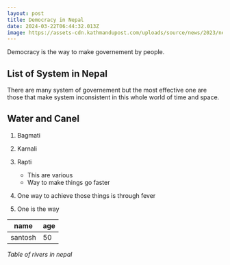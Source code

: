 ```yaml
---
layout: post
title: Democracy in Nepal
date: 2024-03-22T06:44:32.013Z
image: https://assets-cdn.kathmandupost.com/uploads/source/news/2023/news/democracy-1676858544.jpg
---
```

Democracy is the way to make governement by people.

## List of System in Nepal

There are many system of governement but the most effective one are those that make system inconsistent in this whole world of time and space.

## Water and Canel

1. Bagmati
2. Karnali
3. Rapti

   * This are various
   * Way to make things go faster
4. One way to achieve those things is through fever
5. One is the way

|name|age|
|---|---|
|santosh|50|
_Table of rivers in nepal_
